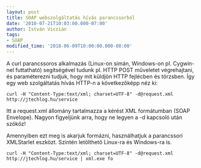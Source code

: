 ```yaml
---
layout: post
title: SOAP webszolgáltatás hívás parancssorból
date: '2010-07-21T10:03:00.000-07:00'
author: István Viczián
tags:
- SOAP
modified_time: '2018-06-09T10:00:00.000-08:00'
---
```


A curl parancssoros alkalmazás (Linux-on simán, Windows-on pl.
Cygwin-nel futtatható) segítségével tudunk pl. HTTP POST műveletet
végrehajtani, és paraméterezni tudjuk, hogy mit küldjön HTTP fejlécben
és törzsben. Így egy web szolgáltatás hívás HTTP-n a következőképp néz
ki:

    curl -H "Content-Type:text/xml; charset=UTF-8" -d@request.xml http://jtechlog.hu/service

Itt a request.xml állomány tartalmazza a kérést XML formátumban (SOAP
Envelope). Nagyon figyeljünk arra, hogy ne legyen a -d kapcsoló után
szóköz!

Amennyiben ezt meg is akarjuk formázni, használhatjuk a parancssori
XMLStarlet eszközt. Szintén letölthető Linux-ra és Windows-ra is.

    curl -H "Content-Type:text/xml; charset=UTF-8" -d@request.xml  http://jtechlog.hu/service | xml.exe fo
